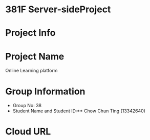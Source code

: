 # 381F Server-sideProject

# Project Info
# Project Name
Online Learning platform

# Group Information
- Group No: 38
- Student Name and Student ID:**
  Chow Chun Ting (13342640)
# Cloud URL
